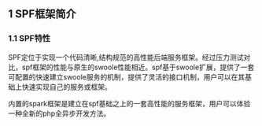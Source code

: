 ## 1 SPF框架简介

### 1.1 SPF特性

SPF定位于实现一个代码清晰,结构规范的高性能后端服务框架。经过压力测试对比，spf框架的性能与原生的swoole性能相近。spf基于swoole扩展，提供了一套可配置的快速建立swoole服务的机制，提供了灵活的接口机制，用户可以在其基础上快速实现自己的服务或框架。

内置的spark框架是建立在spf基础之上的一套高性能的服务框架，用户可以体验一种全新的php全异步开发方法。
